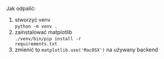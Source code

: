 Jak odpalić:

1. stworzyć venv <br/>
<code>python -m venv . </code><br/>
2. zainstalować matplotlib <br/>
<code>./venv/bin/pip install -r requirements.txt</code>
3. zmienić to
<code>matplotlib.use('MacOSX')</code> na używany backend